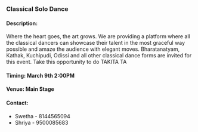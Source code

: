 ### Classical Solo Dance

#### <!-- <i class="fas fa-edit"></i> --> Description:
  Where the heart goes, the art grows. We are providing a platform where all the classical dancers can showcase their talent in the most graceful way possible and amaze the audience with elegant moves. Bharatanatyam, Kathak, Kuchipudi, Odissi and all other classical dance forms are invited for this event. Take this opportunity to do TAKITA TA

#### <!-- <i class="far fa-calendar-alt"></i> --> Timing: March 9th 2:00PM

#### <!-- <i class="fas fa-map-marker-alt"></i> --> Venue: Main Stage

#### <!-- <i class="fas fa-phone"></i> --> Contact:
  * Swetha - 8144565094
  * Shriya - 9500085683
